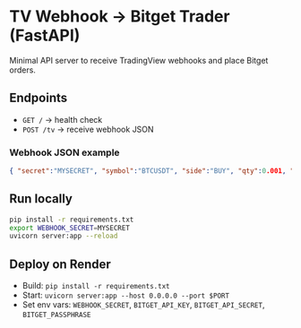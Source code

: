 
# TV Webhook → Bitget Trader (FastAPI)

Minimal API server to receive TradingView webhooks and place Bitget orders.

## Endpoints
- `GET /` → health check
- `POST /tv` → receive webhook JSON

### Webhook JSON example
```json
{ "secret":"MYSECRET", "symbol":"BTCUSDT", "side":"BUY", "qty":0.001, "type":"MARKET" }
```

## Run locally
```bash
pip install -r requirements.txt
export WEBHOOK_SECRET=MYSECRET
uvicorn server:app --reload
```

## Deploy on Render
- Build: `pip install -r requirements.txt`
- Start: `uvicorn server:app --host 0.0.0.0 --port $PORT`
- Set env vars: `WEBHOOK_SECRET`, `BITGET_API_KEY`, `BITGET_API_SECRET`, `BITGET_PASSPHRASE`

